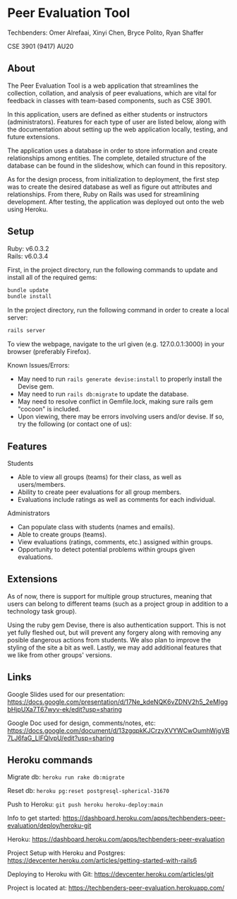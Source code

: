 # Peer Evaluation Tool
Techbenders: Omer Alrefaai, Xinyi Chen, Bryce Polito, Ryan Shaffer

CSE 3901 (9417) AU20    

## About
The Peer Evaluation Tool is a web application that streamlines the collection, collation, and analysis of peer evaluations, which are
vital for feedback in classes with team-based components, such as CSE 3901.

In this application, users are defined as either students or instructors (administrators). Features for each type of user are listed below,
along with the documentation about setting up the web application locally, testing, and future extensions.

The application uses a database in order to store information and create relationships among entities. The complete, detailed structure 
of the database can be found in the slideshow, which can found in this repository.

As for the design process, from initialization to deployment, the first step was to create the desired database as well as figure out 
attributes and relationships. From there, Ruby on Rails was used for streamlining development. After testing, the application was deployed
out onto the web using Heroku.

## Setup
Ruby: v6.0.3.2   
Rails: v6.0.3.4

First, in the project directory, run the following commands to update and install all of the required gems:

```bash
bundle update
bundle install
```

In the project directory, run the following command in order to create a local server:

```bash
rails server
```

To view the webpage, navigate to the url given (e.g. 127.0.0.1:3000) in your browser (preferably Firefox).

Known Issues/Errors:
  - May need to run ``rails generate devise:install`` to properly install the Devise gem.
  - May need to run ``rails db:migrate`` to update the database.
  - May need to resolve conflict in Gemfile.lock, making sure rails gem "cocoon" is included.
  - Upon viewing, there may be errors involving users and/or devise. If so, try the following
  (or contact one of us):

## Features
Students
  - Able to view all groups (teams) for their class, as well as users/members. 
  - Ability to create peer evaluations for all group members.
  - Evaluations include ratings as well as comments for each individual.
    
Administrators
  - Can populate class with students (names and emails).
  - Able to create groups (teams).
  - View evaluations (ratings, comments, etc.) assigned within groups.
  - Opportunity to detect potential problems within groups given evaluations.  

## Extensions
As of now, there is support for multiple group structures, meaning that users can belong to different teams 
(such as a project group in addition to a technology task group).

Using the ruby gem Devise, there is also authentication support. This is not yet fully fleshed out, but will 
prevent any forgery along with removing any posible dangerous actions from students. We also plan to improve 
the styling of the site a bit as well. Lastly, we may add additional features that we like from other groups' versions.

## Links
Google Slides used for our presentation: https://docs.google.com/presentation/d/17Ne_kdeNQK6vZDNV2h5_2eMIggbHjpUXa7T67wyv-ek/edit?usp=sharing

Google Doc used for design, comments/notes, etc: https://docs.google.com/document/d/13zgqpkKJCrzyXVYWCwOumhWjgVB7LJ6faG_LlFQlvpU/edit?usp=sharing

## Heroku commands

Migrate db:
`heroku run rake db:migrate`

Reset db:
`heroku pg:reset postgresql-spherical-31670`

Push to Heroku:
`git push heroku heroku-deploy:main`

Info to get started: https://dashboard.heroku.com/apps/techbenders-peer-evaluation/deploy/heroku-git

Heroku: https://dashboard.heroku.com/apps/techbenders-peer-evaluation

Project Setup with Heroku and Postgres: https://devcenter.heroku.com/articles/getting-started-with-rails6

Deploying to Heroku with Git: https://devcenter.heroku.com/articles/git

Project is located at: https://techbenders-peer-evaluation.herokuapp.com/